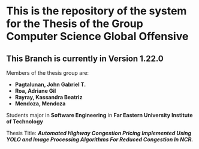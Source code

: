 # This is the repository of the system for the Thesis of the Group Computer Science Global Offensive
## This Branch is currently in Version 1.22.0

Members of the thesis group are:
  - **Pagtalunan, John Gabriel T.**
  - **Roa, Adriane Gil**
  - **Rayray, Kassandra Beatriz**
  - **Mendoza, Mendoza**

Students major in **Software Engineering** in **Far Eastern University Institute of Technology**

Thesis Title: ***Automated Highway Congestion Pricing Implemented Using YOLO and Image Processing Algorithms For Reduced Congestion In NCR.***
